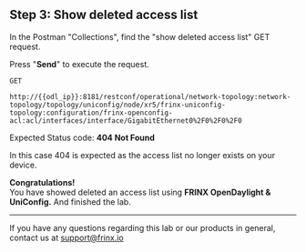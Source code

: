 ## Step 3: Show deleted access list 

In the Postman "Collections", find the "show deleted access list" GET request.


Press "**Send**" to execute the request.

```
GET

http://{{odl_ip}}:8181/restconf/operational/network-topology:network-topology/topology/uniconfig/node/xr5/frinx-uniconfig-topology:configuration/frinx-openconfig-acl:acl/interfaces/interface/GigabitEthernet0%2F0%2F0%2F0
```

Expected Status code: **404 Not Found**

In this case 404 is expected as the access list no longer exists on your device.

**Congratulations!** <br>
You have showed deleted an access list using **FRINX OpenDaylight & UniConfig.** And finished the lab.

---
If you have any questions regarding this lab or our products in general, contact us at [support@frinx.io](mailto:support@frinx.io)